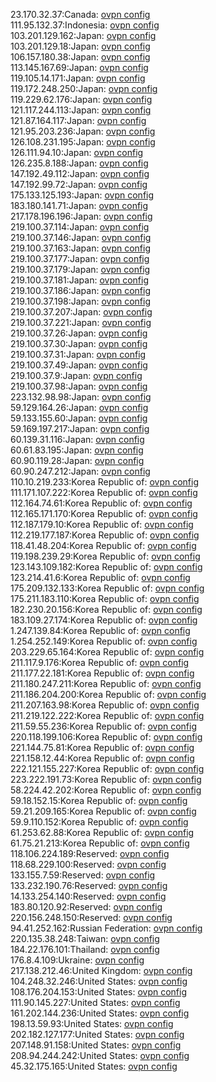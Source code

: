 23.170.32.37:Canada: [ovpn config](vpn/23_170_32_37.ovpn)  
111.95.132.37:Indonesia: [ovpn config](vpn/111_95_132_37.ovpn)  
103.201.129.162:Japan: [ovpn config](vpn/103_201_129_162.ovpn)  
103.201.129.18:Japan: [ovpn config](vpn/103_201_129_18.ovpn)  
106.157.180.38:Japan: [ovpn config](vpn/106_157_180_38.ovpn)  
113.145.167.69:Japan: [ovpn config](vpn/113_145_167_69.ovpn)  
119.105.14.171:Japan: [ovpn config](vpn/119_105_14_171.ovpn)  
119.172.248.250:Japan: [ovpn config](vpn/119_172_248_250.ovpn)  
119.229.62.176:Japan: [ovpn config](vpn/119_229_62_176.ovpn)  
121.117.244.113:Japan: [ovpn config](vpn/121_117_244_113.ovpn)  
121.87.164.117:Japan: [ovpn config](vpn/121_87_164_117.ovpn)  
121.95.203.236:Japan: [ovpn config](vpn/121_95_203_236.ovpn)  
126.108.231.195:Japan: [ovpn config](vpn/126_108_231_195.ovpn)  
126.111.94.10:Japan: [ovpn config](vpn/126_111_94_10.ovpn)  
126.235.8.188:Japan: [ovpn config](vpn/126_235_8_188.ovpn)  
147.192.49.112:Japan: [ovpn config](vpn/147_192_49_112.ovpn)  
147.192.99.72:Japan: [ovpn config](vpn/147_192_99_72.ovpn)  
175.133.125.193:Japan: [ovpn config](vpn/175_133_125_193.ovpn)  
183.180.141.71:Japan: [ovpn config](vpn/183_180_141_71.ovpn)  
217.178.196.196:Japan: [ovpn config](vpn/217_178_196_196.ovpn)  
219.100.37.114:Japan: [ovpn config](vpn/219_100_37_114.ovpn)  
219.100.37.146:Japan: [ovpn config](vpn/219_100_37_146.ovpn)  
219.100.37.163:Japan: [ovpn config](vpn/219_100_37_163.ovpn)  
219.100.37.177:Japan: [ovpn config](vpn/219_100_37_177.ovpn)  
219.100.37.179:Japan: [ovpn config](vpn/219_100_37_179.ovpn)  
219.100.37.181:Japan: [ovpn config](vpn/219_100_37_181.ovpn)  
219.100.37.186:Japan: [ovpn config](vpn/219_100_37_186.ovpn)  
219.100.37.198:Japan: [ovpn config](vpn/219_100_37_198.ovpn)  
219.100.37.207:Japan: [ovpn config](vpn/219_100_37_207.ovpn)  
219.100.37.221:Japan: [ovpn config](vpn/219_100_37_221.ovpn)  
219.100.37.26:Japan: [ovpn config](vpn/219_100_37_26.ovpn)  
219.100.37.30:Japan: [ovpn config](vpn/219_100_37_30.ovpn)  
219.100.37.31:Japan: [ovpn config](vpn/219_100_37_31.ovpn)  
219.100.37.49:Japan: [ovpn config](vpn/219_100_37_49.ovpn)  
219.100.37.9:Japan: [ovpn config](vpn/219_100_37_9.ovpn)  
219.100.37.98:Japan: [ovpn config](vpn/219_100_37_98.ovpn)  
223.132.98.98:Japan: [ovpn config](vpn/223_132_98_98.ovpn)  
59.129.164.26:Japan: [ovpn config](vpn/59_129_164_26.ovpn)  
59.133.155.60:Japan: [ovpn config](vpn/59_133_155_60.ovpn)  
59.169.197.217:Japan: [ovpn config](vpn/59_169_197_217.ovpn)  
60.139.31.116:Japan: [ovpn config](vpn/60_139_31_116.ovpn)  
60.61.83.195:Japan: [ovpn config](vpn/60_61_83_195.ovpn)  
60.90.119.28:Japan: [ovpn config](vpn/60_90_119_28.ovpn)  
60.90.247.212:Japan: [ovpn config](vpn/60_90_247_212.ovpn)  
110.10.219.233:Korea Republic of: [ovpn config](vpn/110_10_219_233.ovpn)  
111.171.107.222:Korea Republic of: [ovpn config](vpn/111_171_107_222.ovpn)  
112.164.74.61:Korea Republic of: [ovpn config](vpn/112_164_74_61.ovpn)  
112.165.171.170:Korea Republic of: [ovpn config](vpn/112_165_171_170.ovpn)  
112.187.179.10:Korea Republic of: [ovpn config](vpn/112_187_179_10.ovpn)  
112.219.177.187:Korea Republic of: [ovpn config](vpn/112_219_177_187.ovpn)  
118.41.48.204:Korea Republic of: [ovpn config](vpn/118_41_48_204.ovpn)  
119.198.239.29:Korea Republic of: [ovpn config](vpn/119_198_239_29.ovpn)  
123.143.109.182:Korea Republic of: [ovpn config](vpn/123_143_109_182.ovpn)  
123.214.41.6:Korea Republic of: [ovpn config](vpn/123_214_41_6.ovpn)  
175.209.132.133:Korea Republic of: [ovpn config](vpn/175_209_132_133.ovpn)  
175.211.183.110:Korea Republic of: [ovpn config](vpn/175_211_183_110.ovpn)  
182.230.20.156:Korea Republic of: [ovpn config](vpn/182_230_20_156.ovpn)  
183.109.27.174:Korea Republic of: [ovpn config](vpn/183_109_27_174.ovpn)  
1.247.139.84:Korea Republic of: [ovpn config](vpn/1_247_139_84.ovpn)  
1.254.252.149:Korea Republic of: [ovpn config](vpn/1_254_252_149.ovpn)  
203.229.65.164:Korea Republic of: [ovpn config](vpn/203_229_65_164.ovpn)  
211.117.9.176:Korea Republic of: [ovpn config](vpn/211_117_9_176.ovpn)  
211.177.22.181:Korea Republic of: [ovpn config](vpn/211_177_22_181.ovpn)  
211.180.247.211:Korea Republic of: [ovpn config](vpn/211_180_247_211.ovpn)  
211.186.204.200:Korea Republic of: [ovpn config](vpn/211_186_204_200.ovpn)  
211.207.163.98:Korea Republic of: [ovpn config](vpn/211_207_163_98.ovpn)  
211.219.122.222:Korea Republic of: [ovpn config](vpn/211_219_122_222.ovpn)  
211.59.55.236:Korea Republic of: [ovpn config](vpn/211_59_55_236.ovpn)  
220.118.199.106:Korea Republic of: [ovpn config](vpn/220_118_199_106.ovpn)  
221.144.75.81:Korea Republic of: [ovpn config](vpn/221_144_75_81.ovpn)  
221.158.12.44:Korea Republic of: [ovpn config](vpn/221_158_12_44.ovpn)  
222.121.155.227:Korea Republic of: [ovpn config](vpn/222_121_155_227.ovpn)  
223.222.191.73:Korea Republic of: [ovpn config](vpn/223_222_191_73.ovpn)  
58.224.42.202:Korea Republic of: [ovpn config](vpn/58_224_42_202.ovpn)  
59.18.152.15:Korea Republic of: [ovpn config](vpn/59_18_152_15.ovpn)  
59.21.209.165:Korea Republic of: [ovpn config](vpn/59_21_209_165.ovpn)  
59.9.110.152:Korea Republic of: [ovpn config](vpn/59_9_110_152.ovpn)  
61.253.62.88:Korea Republic of: [ovpn config](vpn/61_253_62_88.ovpn)  
61.75.21.213:Korea Republic of: [ovpn config](vpn/61_75_21_213.ovpn)  
118.106.224.189:Reserved: [ovpn config](vpn/118_106_224_189.ovpn)  
118.68.229.100:Reserved: [ovpn config](vpn/118_68_229_100.ovpn)  
133.155.7.59:Reserved: [ovpn config](vpn/133_155_7_59.ovpn)  
133.232.190.76:Reserved: [ovpn config](vpn/133_232_190_76.ovpn)  
14.133.254.140:Reserved: [ovpn config](vpn/14_133_254_140.ovpn)  
183.80.120.92:Reserved: [ovpn config](vpn/183_80_120_92.ovpn)  
220.156.248.150:Reserved: [ovpn config](vpn/220_156_248_150.ovpn)  
94.41.252.162:Russian Federation: [ovpn config](vpn/94_41_252_162.ovpn)  
220.135.38.248:Taiwan: [ovpn config](vpn/220_135_38_248.ovpn)  
184.22.176.101:Thailand: [ovpn config](vpn/184_22_176_101.ovpn)  
176.8.4.109:Ukraine: [ovpn config](vpn/176_8_4_109.ovpn)  
217.138.212.46:United Kingdom: [ovpn config](vpn/217_138_212_46.ovpn)  
104.248.32.246:United States: [ovpn config](vpn/104_248_32_246.ovpn)  
108.176.204.153:United States: [ovpn config](vpn/108_176_204_153.ovpn)  
111.90.145.227:United States: [ovpn config](vpn/111_90_145_227.ovpn)  
161.202.144.236:United States: [ovpn config](vpn/161_202_144_236.ovpn)  
198.13.59.93:United States: [ovpn config](vpn/198_13_59_93.ovpn)  
202.182.127.177:United States: [ovpn config](vpn/202_182_127_177.ovpn)  
207.148.91.158:United States: [ovpn config](vpn/207_148_91_158.ovpn)  
208.94.244.242:United States: [ovpn config](vpn/208_94_244_242.ovpn)  
45.32.175.165:United States: [ovpn config](vpn/45_32_175_165.ovpn)  
